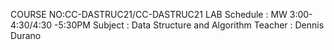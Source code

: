 COURSE NO:CC-DASTRUC21/CC-DASTRUC21 LAB
Schedule : MW 3:00-4:30/4:30 -5:30PM
Subject  : Data Structure and Algorithm
Teacher  : Dennis Durano



